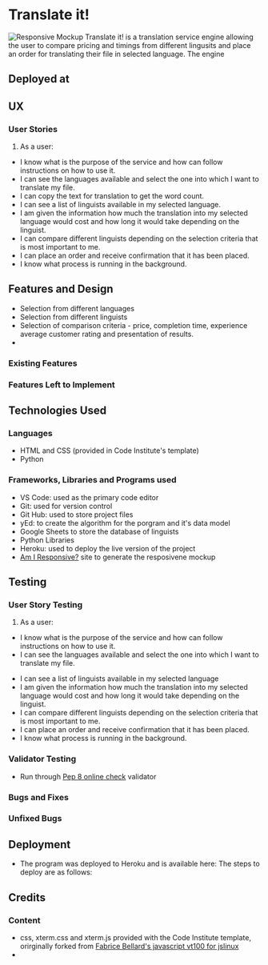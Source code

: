 <!-- ![](my logo?)  -->

# Translate it!

![Responsive Mockup]()
Translate it! is a translation service engine allowing the user to compare pricing and timings from different lingusits and place an order for translating their file in selected language. The engine 

## Deployed at

## UX

### User Stories
1. As a user:
  - I know what is the purpose of the service and how can follow instructions on how to use it.
  - I can see the languages available and select the one into which I want to translate my file.
  - I can copy the text for translation to get the word count.
  - I can see a list of linguists available in my selected language.
  - I am given the information how much the translation into my selected language would cost and 
    how long it would take depending on the linguist.
  - I can compare different linguists depending on the selection criteria that is most important to me.
  - I can place an order and receive confirmation that it has been placed. 
  - I know what process is running in the background.

## Features and Design
- Selection from different languages
- Selection from different linguists
- Selection of comparison criteria - price, completion time, experience average customer rating and presentation of results.
   <!-- Solutions for graphs: 
   1. none and just printing according to the sorting selected by the user 
   2. one graph opening as a separate HTML page with all criteria (if possible due to data ranges); 
   3. separate graph for each criteria placed on the same page -->
- 

### Existing Features

### Features Left to Implement

## Technologies Used

### Languages
- HTML and CSS (provided in Code Institute's template)
- Python

### Frameworks, Libraries and Programs used
- VS Code: used as the primary code editor
- Git: used for version control
- Git Hub: used to store project files
- yEd: to create the algorithm for the porgram and it's data model 
- Google Sheets to store the database of linguists
- Python Libraries 
- Heroku: used to deploy the live version of the project
- [Am I Responsive?](http://ami.responsivedesign.is/#) site to generate the resposivene mockup

## Testing 

### User Story Testing
1. As a user:
  - I know what is the purpose of the service and how can follow instructions on how to use it.
  - I can see the languages available and select the one into which I want to translate my file.
  <!-- - I can upload the file for a word count-->
  - I can see a list of linguists available in my selected language
  - I am given the information how much the translation into my selected language would cost and how long it would take depending on the linguist.
  - I can compare different linguists depending on the selection criteria that is most important to me.
  - I can place an order and receive confirmation that it has been placed.
  - I know what process is running in the background.
  

### Validator Testing 
- Run through [Pep 8 online check](http://pep8online.com/) validator
  

<!-- ### Performance Testing -->

### Bugs and Fixes

### Unfixed Bugs

## Deployment
- The program was deployed to Heroku and is available here: The steps to deploy are as follows: 
 

## Credits 
<!-- A great thank you to: 
- My mentor, Caleb, for extremely valuable pointers on how to visualise the movement on the board, make decisions on the best UX approaches and support throughout the whole project. 
- https://www.geeksforgeeks.org/python-count-number-of-items-in-a-dictionary-value-that-is-a-list/-->

### Content
- css, xterm.css and xterm.js provided with the Code Institute template, orirginally forked from [Fabrice Bellard's javascript vt100 for jslinux](http://bellard.org/jslinux/)
- 